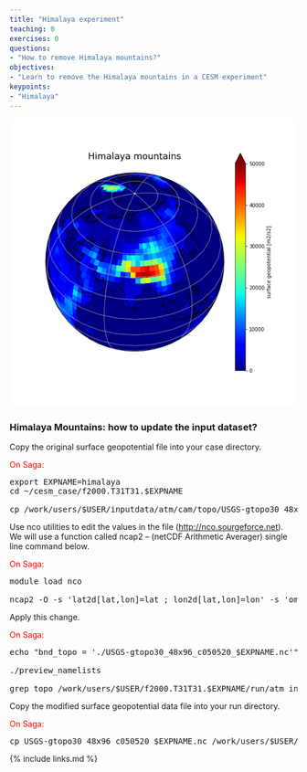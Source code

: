 ```yaml
---
title: "Himalaya experiment"
teaching: 0
exercises: 0
questions:
- "How to remove Himalaya mountains?"
objectives:
- "Learn to remove the Himalaya mountains in a CESM experiment"
keypoints:
- "Himalaya"
---
```

<img src="../fig/Himalaya.png">

### **Himalaya Mountains**: how to update the input dataset?

Copy the original surface geopotential file into your case directory.

<font color="red">On Saga:</font>

<pre>export EXPNAME=himalaya
cd ~/cesm_case/f2000.T31T31.$EXPNAME

cp /work/users/$USER/inputdata/atm/cam/topo/USGS-gtopo30_48x96_c050520.nc .
</pre>

Use nco utilities to edit the values in the file (http://nco.sourgeforce.net).
We will use a function called ncap2 – (netCDF Arithmetic Averager) single line command below.

<font color="red">On Saga:</font>

<pre>module load nco

ncap2 -O -s 'lat2d[lat,lon]=lat ; lon2d[lat,lon]=lon' -s 'omask=(lat2d >= 30.0 && lat2d <= 50.0) && (lon2d >=70.0 && lon2d <= 100.0)' -s 'PHIS=(PHIS*(1-omask))' USGS-gtopo30_48x96_c050520.nc  USGS-gtopo30_48x96_c050520_$EXPNAME.nc
</pre>

Apply this change.

<font color="red">On Saga:</font>

<pre>echo "bnd_topo = './USGS-gtopo30_48x96_c050520_$EXPNAME.nc'" >> user_nl_cam 	

./preview_namelists

grep topo /work/users/$USER/f2000.T31T31.$EXPNAME/run/atm_in
</pre>

Copy the modified surface geopotential data file into your run directory.

<font color="red">On Saga:</font>

<pre>cp USGS-gtopo30_48x96_c050520_$EXPNAME.nc /work/users/$USER/f2000.T31T31.$EXPNAME/run/.
</pre>


{% include links.md %}

